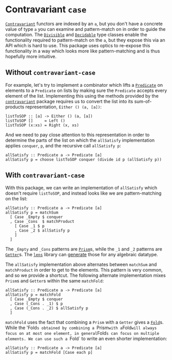 # Contravariant `case`

[`Contravariant`](http://hackage.haskell.org/package/contravariant-1.4.1/docs/Data-Functor-Contravariant.html#t:Contravariant) functors are indexed by an `a`, but you don't have a concrete value of type `a` you can examine and pattern-match on in order to guide the computation. The [`Divisible`](http://hackage.haskell.org/package/contravariant-1.4.1/docs/Data-Functor-Contravariant-Divisible.html#t:Divisible) and [`Decidable`](http://hackage.haskell.org/package/contravariant-1.4.1/docs/Data-Functor-Contravariant-Divisible.html#t:Decidable) type classes enable the functionality required to pattern-match on the `a`, but they expose this via an API which is hard to use. This package uses optics to re-expose this functionality in a way which looks more like pattern-matching and is thus hopefully more intuitive.

## Without `contravariant-case`

For example, let's try to implement a combinator which lifts a [`Predicate`](http://hackage.haskell.org/package/contravariant-1.4.1/docs/Data-Functor-Contravariant.html#t:Predicate) on elements to a `Predicate` on lists by making sure the `Predicate` accepts every element of the list. Implementing this using the methods provided by the [`contravariant`](http://hackage.haskell.org/package/contravariant) package requires us to convert the list into its sum-of-products representation, `Either () (a, [a])`:

    listToSOP :: [a] -> Either () (a, [a])
    listToSOP []     = Left ()
    listToSOP (x:xs) = Right (x, xs)

And we need to pay close attention to this representation in order to determine the parts of the list on which the `allSatisfy` implementation applies `conquer`, `p`, and the recursive call `allSatisfy p`:

    allSatisfy :: Predicate a -> Predicate [a]
    allSatisfy p = choose listToSOP conquer (divide id p (allSatisfy p))

## With `contravariant-case`

With this package, we can write an implementation of `allSatisfy` which doesn't require `listToSOP`, and instead looks like we are pattern-matching on the list:

    allSatisfy :: Predicate a -> Predicate [a]
    allSatisfy p = matchSum
      [ Case _Empty $ conquer
      , Case _Cons  $ matchProduct
        [ Case _1 $ p
        , Case _2 $ allSatisfy p
        ]
      ]

The `_Empty` and `_Cons` patterns are [`Prism`](http://hackage.haskell.org/package/lens-4.16.1/docs/Control-Lens-Prism.html)s, while the `_1` and `_2` patterns are [`Getter`](https://hackage.haskell.org/package/lens-4.16.1/docs/Control-Lens-Getter.html)s. The [`lens`](http://hackage.haskell.org/package/lens) library can [generate](http://hackage.haskell.org/package/lens-4.16.1/docs/Control-Lens-TH.html) those for any algebraic datatype.

The `allSatisfy` implementation above alternates between `matchSum` and `matchProduct` in order to get to the elements. This pattern is very common, and so we provide a shortcut. The following alternate implementation mixes `Prism`s and `Getter`s within the same `matchFold`:

    allSatisfy :: Predicate a -> Predicate [a]
    allSatisfy p = matchFold
      [ Case _Empty $ conquer
      , Case (_Cons . _1) $ p
      , Case (_Cons . _2) $ allSatisfy p
      ]

`matchFold` uses the fact that combining a `Prism` with a `Getter` gives a [`Fold`](https://hackage.haskell.org/package/lens-4.16.1/docs/Control-Lens-Fold.html)s. While the 'Fold`s obtained by combining a `Prism` with a `Fold` will always focus on at most one element, in general `Fold`s can focus on multiple elements. We can use such a `Fold` to write an even shorter implementation:

    allSatisfy :: Predicate a -> Predicate [a]
    allSatisfy p = matchFold [Case each p]
